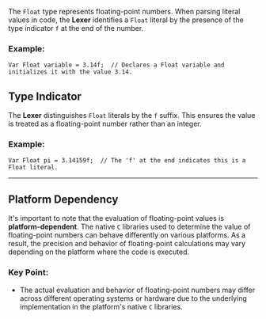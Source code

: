 The `Float` type represents floating-point numbers. When parsing literal values in code, the **Lexer** identifies a `Float` literal by the presence of the type indicator `f` at the end of the number.
### Example:
```
Var Float variable = 3.14f;  // Declares a Float variable and initializes it with the value 3.14.
```
## Type Indicator
The **Lexer** distinguishes `Float` literals by the `f` suffix. This ensures the value is treated as a floating-point number rather than an integer.
### Example:
```
Var Float pi = 3.14159f;  // The 'f' at the end indicates this is a Float literal.
```

---
## Platform Dependency

It's important to note that the evaluation of floating-point values is **platform-dependent**. The native `C` libraries used to determine the value of floating-point numbers can behave differently on various platforms. As a result, the precision and behavior of floating-point calculations may vary depending on the platform where the code is executed.
### Key Point:
- The actual evaluation and behavior of floating-point numbers may differ across different operating systems or hardware due to the underlying implementation in the platform's native `C` libraries.
